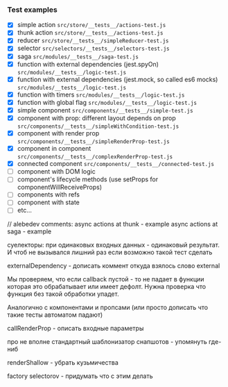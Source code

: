 ### Test examples
- [x] simple action `src/store/__tests__/actions-test.js`
- [x] thunk action `src/store/__tests__/actions-test.js`
- [x] reducer `src/store/__tests__/simpleReducer-test.js`
- [x] selector `src/selectors/__tests__/selectors-test.js`
- [x] saga `src/modules/__tests__/saga-test.js`
- [x] function with external dependencies (jest.spyOn) `src/modules/__tests__/logic-test.js`
- [x] function with external dependencies (jest.mock, so called es6 mocks) `src/modules/__tests__/logic-test.js`
- [x] function with timers `src/modules/__tests__/logic-test.js`
- [x] function with global flag `src/modules/__tests__/logic-test.js`
- [x] simple component `src/components/__tests__/simple-test.js`
- [x] component with prop: different layout depends on prop `src/components/__tests__/simpleWithCondition-test.js`
- [x] component with render prop `src/components/__tests__/simpleRenderProp-test.js`
- [x] component in component `src/components/__tests__/complexRenderProp-test.js`
- [x] connected component `src/components/__tests__/connected-test.js`
- [ ] component with DOM logic
- [ ] component's lifecycle methods (use setProps for componentWillReceiveProps)
- [ ] components with refs
- [ ] component with state
- [ ] etc...

// alebedev comments:
async actions at thunk - example
async actions at saga - example

суелекторы: при одинаковых входных данных - одинаковый результат. И чтоб не вызывался лишний раз если возможно такой тест сделать

externalDependency - дописать коммент откуда взялось слово external

Мы проверяем, что если callback пустой - то не падает в функции которая это обрабатывает или имеет дефолт.
Нужна проверка что функция без такой обработки упадет.

Аналогично с компонентами и пропсами (или просто дописать что такие тесты автоматом падают)

callRenderProp - описать входные параметры

про не вполне стандартный шаблонизатор снапшотов - упомянуть где-ниб

renderShallow - убрать кузьмичества

factory selectorov - придумать что с этим делать
